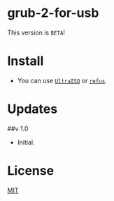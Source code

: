 # grub-2-for-usb

This version is `BETA`!

# Install 

* You can use [`UltraISO`](https://www.ezbsystems.com/ultraiso/) or [`refus`](https://rufus.akeo.ie/).

# Updates

##v 1.0
  * Initial.

# License

[MIT](https://opensource.org/licenses/MIT)
